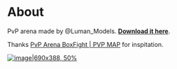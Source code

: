 # About 

PvP arena made by @Luman_Models. [**Download it here**](https://github.com/luman-studio/pvp_arena).

Thanks [PvP Arena BoxFight | PVP MAP](https://forum.cfx.re/t/pvp-arena-boxfight-pvp-map/5067407) for inspitation.

[![image|690x388, 50%](upload://atblkMM9friN6pP9JXzHo7m83v9.jpeg)](https://forum.cfx.re/t/cat-helmet/)